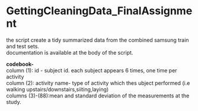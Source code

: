 # GettingCleaningData_FinalAssignment
the script create a tidy summarized data from the combined samsung train and test sets.</br>
documentation is available at the body of the script.

<b>codebook-</b></br>
column (1): id - subject id. each subject appears 6 times, one time per activity</br>
column (2): activity name- type of activity which thes ubject performed (i.e walking upstairs/downstairs,siiting,laying) </br>
columns (3)-(88):mean and standard deviation of the measurements at the study.

